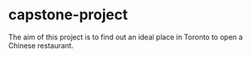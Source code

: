 # capstone-project
The aim of this project is to find out an ideal place in Toronto to open a Chinese restaurant. 
